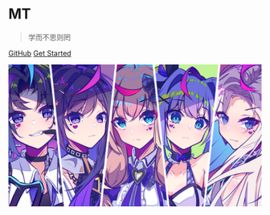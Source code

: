 <!-- ![logo](https://gimg2.baidu.com/image_search/src=http%3A%2F%2Fi.qqkou.com%2Fi%2F2a128144749x175120327b26.jpg&refer=http%3A%2F%2Fi.qqkou.com&app=2002&size=f9999,10000&q=a80&n=0&g=0n&fmt=jpeg?sec=1644337221&t=6c65112af6024654a52c14b225d0c7cd) -->


# MT

> 学而不思则罔

[GitHub](https://github.com/MTnoSquare/notes)
[Get Started](/README.md)


<!-- 自定义背景图 -->
![](_media/as.png)